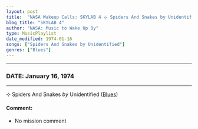 ```yaml
---
layout: post
title:  "NASA Wakeup Calls: SKYLAB 4 ⊹ Spiders And Snakes by Unidentified ✫ January 16, 1974"
blog_title: "SKYLAB 4"
author: "NASA: Music to Wake Up By"
type: MusicPlaylist
date_modified: 1974-01-16
songs: ["Spiders And Snakes by Unidentified"]
genres: ["Blues"]
---
```


----
### DATE: January 16, 1974
----
⊹ Spiders And Snakes *by* Unidentified ([Blues](https://www.discogs.com/genre/Blues)) <a target="blank_" href="https://www.discogs.com/Jim-Stafford-Spiders-And-Snakes/release/4269539">
    <i class="fas fa-compact-disc"
       title="Discogs entry for this song"
       alt="Discogs entry for this song"
       style="font-size: 1.1em;"></i></a>
    

#### Comment:
* No mission comment



<br/>
<center>
	<a target="_blank"
	   href="https://twitter.com/intent/tweet?hashtags=Space,NASA,Playlist,NASAWakeupCalls,SpaceProgram&text=🚀 {{ page.author}}, '{{ page.songs.first }}' {{ page.title }}, {{ page.date | date: '%B %d, %Y' }}, {{ site.url }}{{ page.url }}&via=nasawakeupcalls"><i class="fab fa-twitter" title="Tweet this page" alt="Tweet this page" style="font-size: 1.3em;"></i></a>
	&nbsp; 	<i class="fas fa-user-astronaut" style="font-size: 1.5em;"></i> &nbsp;
    <a id="custom_amazon_link"
       type="amzn" search="#"
       category="popular music">
    <i class="fab fa-amazon" style="font-size: 1.3em;"></i></a>
</center>

<!-- Randomly resolve an individual entry from a song array -->
<script src="/assets/javascript/seedrandom.min.js"></script>
<script>
  var wake_me_up = ["Spiders And Snakes by Unidentified"];
  var prng = new Math.seedrandom();
  function randomSong() {
    song = wake_me_up[Math.floor(Math.random() * wake_me_up.length)];
    var amazon_link = document.getElementById("custom_amazon_link");
    amazon_link.setAttribute("search", song);
  }
  window.onload = randomSong();
</script>
